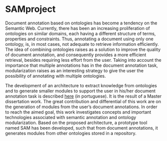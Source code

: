 # SAMproject
Document annotation based on ontologies has become a tendency on the Semantic Web. Currently, there has been an increasing proliferation of ontologies on similar domains, each having a different structure of terms, properties and constraints. Thus, annotating a document using only one ontology, is, in most cases, not adequate to retrieve information efficiently. The idea of combining ontologies raises as a solution to improve the quality of document annotation, and consequently provides a more efficient retrieval, besides requiring less effort from the user. Taking into account the importance that multiple annotations has in the document annotation task, modularization raises as an interesting strategy to give the user the possibility of annotating with multiple ontologies.

The development of an architecture to extract knowledge from ontologies and to generate smaller modules to support the user in his/her document annotation task is described <a href="http://www.comp.ime.eb.br/images/repositorio-dissertacoes/2012-Priscilla_Gomes.pdf">here</a> (in portuguese). It is the result of a Master dissertation work. The great contribution and differential of this work are on the generation of modules from the user’s document annotations. In order to reach the aimed goal, this work investigates concepts and important technologies associated with semantic annotation and ontology modularization. Based on the proposed architecture, a prototype tool named SAM has been developed, such that from document annotations, it generates modules from other ontologies stored in a repository. 

